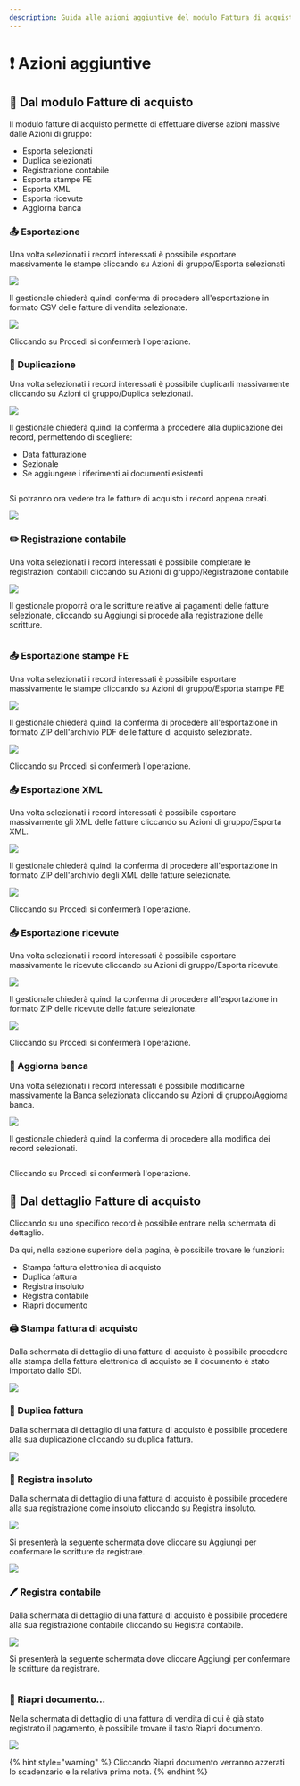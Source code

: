 ```yaml
---
description: Guida alle azioni aggiuntive del modulo Fattura di acquisto in OpenSTAManager
---
```


# ❗ Azioni aggiuntive

## 👥 Dal modulo Fatture di acquisto

Il modulo fatture di acquisto permette di effettuare diverse azioni massive dalle Azioni di gruppo:

* Esporta selezionati
* Duplica selezionati
* Registrazione contabile
* Esporta stampe FE
* Esporta XML
* Esporta ricevute
* Aggiorna banca

### 📤 Esportazione

Una volta selezionati i record interessati è possibile esportare massivamente le stampe cliccando su Azioni di gruppo/Esporta selezionati

![](<../../../../.gitbook/assets/image (316).png>)

Il gestionale chiederà quindi conferma di procedere all'esportazione in formato CSV delle fatture di vendita selezionate.

&#x20;                                                       ![](<../../../../.gitbook/assets/image (239).png>)

Cliccando su Procedi si confermerà l'operazione.

### 🧬 Duplicazione

Una volta selezionati i record interessati è possibile duplicarli massivamente cliccando su Azioni di gruppo/Duplica selezionati.

![](<../../../../.gitbook/assets/image (606).png>)

Il gestionale chiederà quindi la conferma a procedere alla duplicazione dei record, permettendo di scegliere:

* Data fatturazione
* Sezionale
* Se aggiungere i riferimenti ai documenti esistenti

&#x20;                                                           <img src="../../../../.gitbook/assets/image (269).png" alt="" data-size="original">

Si potranno ora vedere tra le fatture di acquisto i record appena creati.

![](<../../../../.gitbook/assets/image (108).png>)

### ✏️ Registrazione contabile

Una volta selezionati i record interessati è possibile completare le registrazioni contabili cliccando su Azioni di gruppo/Registrazione contabile

![](<../../../../.gitbook/assets/image (134).png>)

Il gestionale proporrà ora le scritture relative ai pagamenti delle fatture selezionate, cliccando su Aggiungi si procede alla registrazione delle scritture.

&#x20;                                                  <img src="../../../../.gitbook/assets/image (292).png" alt="" data-size="original">

### 📤 Esportazione stampe FE

Una volta selezionati i record interessati è possibile esportare massivamente le stampe cliccando su Azioni di gruppo/Esporta stampe FE

![](<../../../../.gitbook/assets/image (435).png>)

Il gestionale chiederà quindi la conferma di procedere all'esportazione in formato ZIP dell'archivio PDF delle fatture di acquisto selezionate.

&#x20;                                                   ![](<../../../../.gitbook/assets/image (639).png>)

Cliccando su Procedi si confermerà l'operazione.

### 📤 Esportazione XML

Una volta selezionati i record interessati è possibile esportare massivamente gli XML delle fatture cliccando su Azioni di gruppo/Esporta XML.

![](<../../../../.gitbook/assets/image (244).png>)

Il gestionale chiederà quindi la conferma di procedere all'esportazione in formato ZIP dell'archivio degli XML delle fatture selezionate.

&#x20;                                                      ![](<../../../../.gitbook/assets/image (290).png>)

Cliccando su Procedi si confermerà l'operazione.

### 📤 Esportazione ricevute

Una volta selezionati i record interessati è possibile esportare massivamente le ricevute cliccando su Azioni di gruppo/Esporta ricevute.

![](<../../../../.gitbook/assets/image (429).png>)

Il gestionale chiederà quindi la conferma di procedere all'esportazione in formato ZIP delle ricevute delle fatture selezionate.&#x20;

&#x20;                                                     ![](<../../../../.gitbook/assets/image (322).png>)

Cliccando su Procedi si confermerà l'operazione.

### 🏦 Aggiorna banca

Una volta selezionati i record interessati è possibile modificarne massivamente la Banca selezionata cliccando su Azioni di gruppo/Aggiorna banca.

![](<../../../../.gitbook/assets/image (106).png>)

Il gestionale chiederà quindi la conferma di procedere alla modifica dei record selezionati.

&#x20;                                                        <img src="../../../../.gitbook/assets/image (635).png" alt="" data-size="original">

Cliccando su Procedi si confermerà l'operazione.

## 👤 Dal dettaglio Fatture di acquisto

Cliccando su uno specifico record è possibile entrare nella schermata di dettaglio.

Da qui, nella sezione superiore della pagina, è possibile trovare le funzioni:

* Stampa fattura elettronica di acquisto
* Duplica fattura
* Registra insoluto
* Registra contabile
* Riapri documento

### 🖨️ Stampa fattura di acquisto

Dalla schermata di dettaglio di una fattura di acquisto è possibile procedere alla stampa della fattura elettronica di acquisto se il documento è stato importato dallo SDI.

![](<../../../../.gitbook/assets/image (312).png>)

### 🧬 Duplica fattura

Dalla schermata di dettaglio di una fattura di acquisto è possibile procedere alla sua duplicazione cliccando su duplica fattura.

![](<../../../../.gitbook/assets/image (302).png>)

### 📕 Registra insoluto

Dalla schermata di dettaglio di una fattura di acquisto è possibile procedere alla sua registrazione come insoluto cliccando su Registra insoluto.

![](<../../../../.gitbook/assets/image (288).png>)

Si presenterà la seguente schermata dove cliccare su Aggiungi per confermare le scritture da registrare.

![](<../../../../.gitbook/assets/image (300).png>)

### 🖊️ Registra contabile

Dalla schermata di dettaglio di una fattura di acquisto è possibile procedere alla sua registrazione contabile cliccando su Registra contabile.

![](<../../../../.gitbook/assets/image (295).png>)

Si presenterà la seguente schermata dove cliccare Aggiungi per confermare le scritture da registrare.

&#x20;                                        <img src="../../../../.gitbook/assets/image (412).png" alt="" data-size="original">

### 📂 Riapri documento...

Nella schermata di dettaglio di una fattura di vendita di cui è già stato registrato il pagamento, è possibile trovare il tasto Riapri documento.

![](<../../../../.gitbook/assets/image (253).png>)

{% hint style="warning" %}
Cliccando Riapri documento verranno azzerati lo scadenzario e la relativa prima nota.
{% endhint %}
